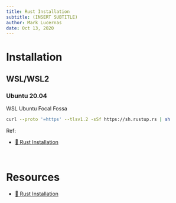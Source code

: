 ```yaml
---
title: Rust Installation
subtitle: (INSERT SUBTITLE)
author: Mark Lucernas
date: Oct 13, 2020
---
```



# Installation

## WSL/WSL2

### Ubuntu 20.04

WSL Ubuntu Focal Fossa

```sh
curl --proto '=https' --tlsv1.2 -sSf https://sh.rustup.rs | sh
```

Ref:

- [📄 Rust Installation](https://www.rust-lang.org/tools/install)


<br>

# Resources

- [📄 Rust Installation](https://www.rust-lang.org/tools/install)
